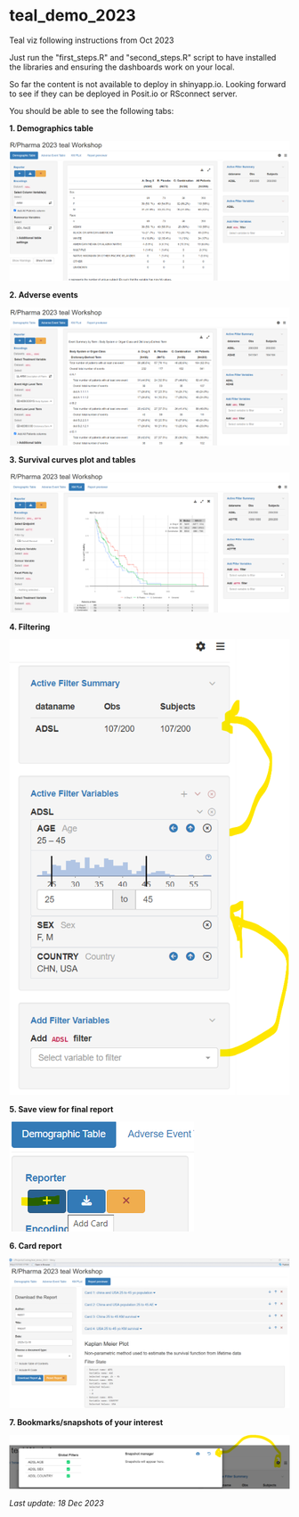 # teal_demo_2023

Teal viz following instructions from Oct 2023

Just run the "first_steps.R" and "second_steps.R" script to have installed the libraries and ensuring the dashboards work on your local.

So far the content is not available to deploy in shinyapp.io. Looking forward to see if they can be deployed in Posit.io or RSconnect server.

You should be able to see the following tabs:

**1. Demographics table**

![](https://raw.githubusercontent.com/corinabioinformatic/teal_demo_2023/main/www/1_demographicstable.png)

**2. Adverse events**

![](https://raw.githubusercontent.com/corinabioinformatic/teal_demo_2023/main/www/2_adverseevent.png)

**3. Survival curves plot and tables**

![](https://raw.githubusercontent.com/corinabioinformatic/teal_demo_2023/main/www/3_kmplots.png)

**4. Filtering**

![](https://raw.githubusercontent.com/corinabioinformatic/teal_demo_2023/main/www/4_preparefilters.png)

**5. Save view for final report**

![](https://raw.githubusercontent.com/corinabioinformatic/teal_demo_2023/main/www/5_addcardforreport.png)

**6. Card report**

![](https://raw.githubusercontent.com/corinabioinformatic/teal_demo_2023/main/www/6_downloadTargeReports.png)

**7. Bookmarks/snapshots of your interest**

![](https://raw.githubusercontent.com/corinabioinformatic/teal_demo_2023/main/www/7_bookmark_snapshot.png)




_Last update: 18 Dec 2023_
